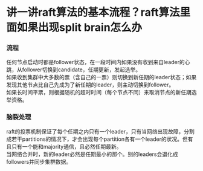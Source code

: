 # 讲一讲raft算法的基本流程？raft算法里面如果出现split brain怎么办

### 流程

任何节点启动时都是follower状态，在一段时间内如果没有收到来自leader的心跳，从follower切换到candidate，任期更新，发起选举。  
如果收到集群中大多数的票（含自己的一票）则切换到新任期的leader状态；如果发现其他节点比自己先成为了新任期的leader，则主动切换到follower。  
如果长时间平票，则根据随机的超时时间（每个节点不同）来取消节点的新任期选举资格。

### 脑裂处理

raft的投票机制保证了每个任期之内只有一个leader，只有当网络出现故障，分割成若干partitions的情况下，才会出现每个partition各有一个leader的状况。但有且只有一个能和majority通信，且必然任期最新。   
当网络合并时，新的leader必然是任期最小的那个。别的leaders会退化成followers并同步集群数据。
